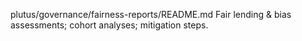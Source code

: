 plutus/governance/fairness-reports/README.md
Fair lending & bias assessments; cohort analyses; mitigation steps.